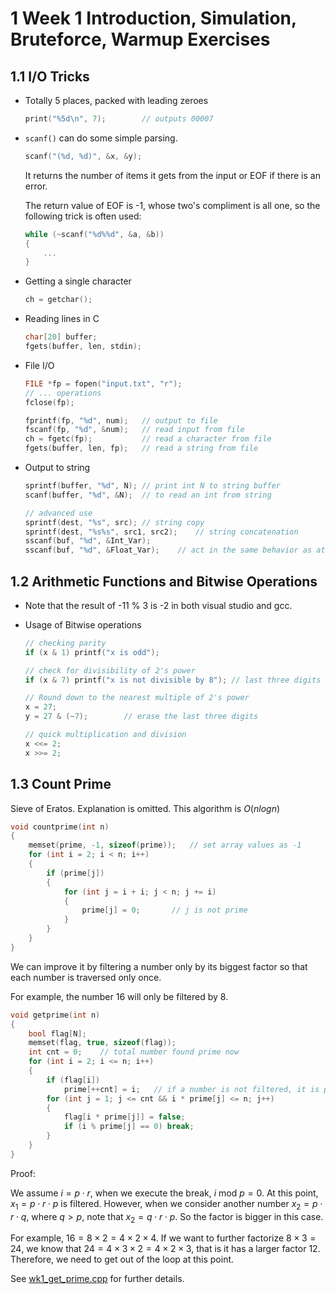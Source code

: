 # 1 Week 1 Introduction, Simulation, Bruteforce, Warmup Exercises

## 1.1 I/O Tricks

- Totally 5 places, packed with leading zeroes

  ```c++
  print("%5d\n", 7);		// outputs 00007
  ```

- `scanf()` can do some simple parsing.

  ```c++
  scanf("(%d, %d)", &x, &y);
  ```

  It returns the number of items it gets from the input or EOF if there is an error.

  The return value of EOF is -1, whose two's compliment is all one, so the following trick is often used:

  ```c++
  while (~scanf("%d%%d", &a, &b))
  {
      ...
  }
  ```

- Getting a single character

  ```c++
  ch = getchar();
  ```

- Reading lines in C

  ```c++
  char[20] buffer;
  fgets(buffer, len, stdin);
  ```

- File I/O

  ```C++
  FILE *fp = fopen("input.txt", "r");
  // ... operations
  fclose(fp);
  ```

  ```c++
  fprintf(fp, "%d", num);	// output to file
  fscanf(fp, "%d", &num);	// read input from file
  ch = fgetc(fp);			// read a character from file
  fgets(buffer, len, fp);	// read a string from file
  ```

- Output to string

  ```c++
  sprintf(buffer, "%d", N);	// print int N to string buffer
  scanf(buffer, "%d", &N);	// to read an int from string
  
  // advanced use
  sprintf(dest, "%s", src);	// string copy
  sprintf(dest, "%s%s", src1, src2);	// string concatenation
  sscanf(buf, "%d", &Int_Var);
  sscanf(buf, "%d", &Float_Var);	// act in the same behavior as atoi() and atol()
  ```



## 1.2 Arithmetic Functions and Bitwise Operations

- Note that the result of -11 % 3 is -2 in both visual studio and gcc.

- Usage of Bitwise operations

  ```c++
  // checking parity
  if (x & 1) printf("x is odd");
  
  // check for divisibility of 2's power
  if (x & 7) printf("x is not divisible by 8"); // last three digits are not 000
  
  // Round down to the nearest multiple of 2's power
  x = 27;
  y = 27 & (~7);		// erase the last three digits
  
  // quick multiplication and division
  x <<= 2;
  x >>= 2;
  ```

  

  

##  1.3 Count Prime

Sieve of Eratos. Explanation is omitted. This algorithm is $O(nlogn)$

```c++
void countprime(int n)
{
    memset(prime, -1, sizeof(prime));	// set array values as -1
    for (int i = 2; i < n; i++)
    {
        if (prime[j])
        {
            for (int j = i + i; j < n; j += i)
        	{
            	prime[j] = 0;		// j is not prime
        	}
        }
    }
}
```

We can improve it by filtering a number only by its biggest factor so that each number is traversed only once. 

For example, the number 16 will only be filtered by 8.

```c++
void getprime(int n)
{
    bool flag[N];
    memset(flag, true, sizeof(flag));
    int cnt = 0;	// total number found prime now
    for (int i = 2; i <= n; i++)
    {
        if (flag[i])
            prime[++cnt] = i;	// if a number is not filtered, it is prime
        for (int j = 1; j <= cnt && i * prime[j] <= n; j++)
        {
            flag[i * prime[j]] = false;
            if (i % prime[j] == 0) break;
        }
    }
}
```

Proof:

We assume $i=p\cdot r$, when we execute the break, $i\text{ mod }p=0$. At this point, $x_1=p\cdot r\cdot p$ is filtered. However, when we consider another number $x_2 = p\cdot r\cdot q$, where $q>p$, note that $x_2 = q\cdot r\cdot p$. So the factor is bigger in this case.

For example, $16=8\times 2=4\times 2\times 4$. If we want to further factorize $8\times 3=24$, we know that $24=4\times 3\times 2=4\times 2\times 3$, that is it has a larger factor 12. Therefore, we need to get out of the loop at this point.

See [wk1_get_prime.cpp](wk1_get_prime.cpp) for further details.

